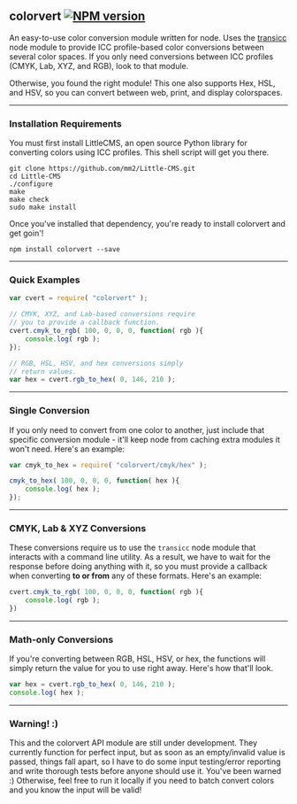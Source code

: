 ## colorvert [![NPM version](https://badge.fury.io/js/colorvert.svg)](http://badge.fury.io/js/colorvert)

An easy-to-use color conversion module written for node. Uses the [transicc](https://github.com/jpederson/node-transicc) node module to provide ICC profile-based color conversions between several color spaces. If you only need conversions between ICC profiles (CMYK, Lab, XYZ, and RGB), look to that module.

Otherwise, you found the right module! This one also supports Hex, HSL, and HSV, so you can convert between web, print, and display colorspaces.

*****

### Installation Requirements

You must first install LittleCMS, an open source Python library for converting colors using ICC profiles. This shell script will get you there.

```shell
git clone https://github.com/mm2/Little-CMS.git
cd Little-CMS
./configure 
make 
make check 
sudo make install
```

Once you've installed that dependency, you're ready to install colorvert and get goin'!

```shell
npm install colorvert --save
```

*****

### Quick Examples

```js
var cvert = require( "colorvert" );

// CMYK, XYZ, and Lab-based conversions require
// you to provide a callback function.
cvert.cmyk_to_rgb( 100, 0, 0, 0, function( rgb ){
	console.log( rgb );
});

// RGB, HSL, HSV, and hex conversions simply 
// return values.
var hex = cvert.rgb_to_hex( 0, 146, 210 );
```

*****

### Single Conversion

If you only need to convert from one color to another, just include that specific conversion module - it'll keep node from caching extra modules it won't need. Here's an example:

```js
var cmyk_to_hex = require( "colorvert/cmyk/hex" );

cmyk_to_hex( 100, 0, 0, 0, function( hex ){
	console.log( hex );
});
```

*****

### CMYK, Lab & XYZ Conversions

These conversions require us to use the `transicc` node module that interacts with a command line utility. As a result, we have to wait for the response before doing anything with it, so you must provide a callback when converting **to or from** any of these formats. Here's an example:

```js
cvert.cmyk_to_rgb( 100, 0, 0, 0, function( rgb ){
	console.log( rgb );
})
```

*****

### Math-only Conversions

If you're converting between RGB, HSL, HSV, or hex, the functions will simply return the value for you to use right away. Here's how that'll look.

```js
var hex = cvert.rgb_to_hex( 0, 146, 210 );
console.log( hex );
```

*****

### Warning! :)

This and the colorvert API module are still under development. They currently function for perfect input, but as soon as an empty/invalid value is passed, things fall apart, so I have to do some input testing/error reporting and write thorough tests before anyone should use it. You've been warned :) Otherwise, feel free to run it locally if you need to batch convert colors and you know the input will be valid!
